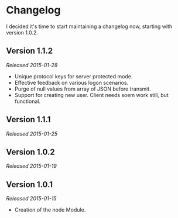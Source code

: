Changelog
=========

I decided it's time to start maintaining a changelog now, starting with version 1.0.2.


Version 1.1.2
-------------
*Released 2015-01-28*
- Unique protocol keys for server protected mode.
- Effective feedback on various logon scenarios.
- Purge of null values from array of JSON before transmit.
- Support for creating new user. Client needs soem work still, but functional.

Version 1.1.1
-------------
*Released 2015-01-25*

Version 1.0.2
-------------
*Released 2015-01-19*

Version 1.0.1
-------------
*Released 2015-01-15*

- Creation of the node Module.
